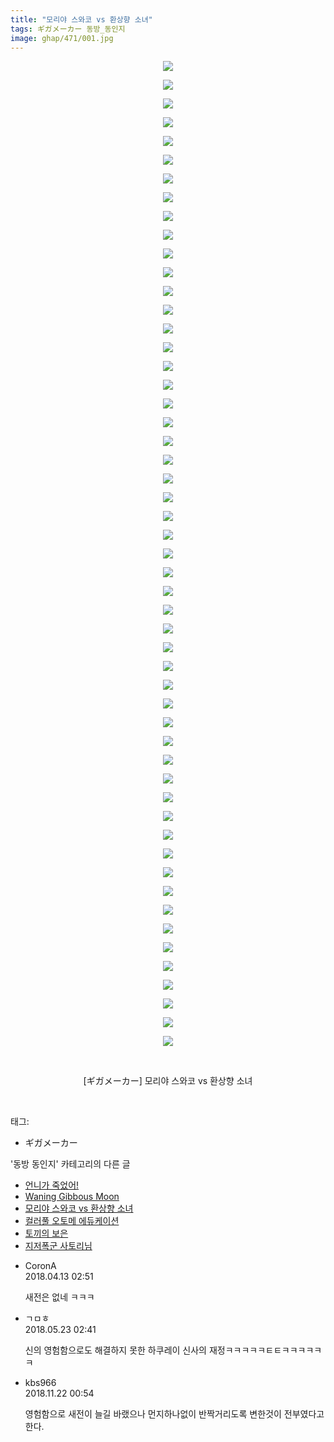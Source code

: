 ```yaml
---
title: "모리야 스와코 vs 환상향 소녀"
tags: ギガメーカー 동방_동인지
image: ghap/471/001.jpg
---
```

<div class="article">
<p style="text-align: center; clear: none; float: none;"><img src="{{ site.nasurl }}/ghap/471/001.jpg"/></p>
<p style="text-align: center; clear: none; float: none;"><img src="{{ site.nasurl }}/ghap/471/002.jpg"/></p>
<p style="text-align: center; clear: none; float: none;"><img src="{{ site.nasurl }}/ghap/471/003.jpg"/></p>
<p style="text-align: center; clear: none; float: none;"><img src="{{ site.nasurl }}/ghap/471/004.jpg"/></p>
<p style="text-align: center; clear: none; float: none;"><img src="{{ site.nasurl }}/ghap/471/005.jpg"/></p>
<p style="text-align: center; clear: none; float: none;"><img src="{{ site.nasurl }}/ghap/471/006.jpg"/></p>
<p style="text-align: center; clear: none; float: none;"><img src="{{ site.nasurl }}/ghap/471/007.jpg"/></p>
<p style="text-align: center; clear: none; float: none;"><img src="{{ site.nasurl }}/ghap/471/008.jpg"/></p>
<p style="text-align: center; clear: none; float: none;"><img src="{{ site.nasurl }}/ghap/471/009.jpg"/></p>
<p style="text-align: center; clear: none; float: none;"><img src="{{ site.nasurl }}/ghap/471/010.jpg"/></p>
<p style="text-align: center; clear: none; float: none;"><img src="{{ site.nasurl }}/ghap/471/011.jpg"/></p>
<p style="text-align: center; clear: none; float: none;"><img src="{{ site.nasurl }}/ghap/471/012.jpg"/></p>
<p style="text-align: center; clear: none; float: none;"><img src="{{ site.nasurl }}/ghap/471/013.jpg"/></p>
<p style="text-align: center; clear: none; float: none;"><img src="{{ site.nasurl }}/ghap/471/014.jpg"/></p>
<p style="text-align: center; clear: none; float: none;"><img src="{{ site.nasurl }}/ghap/471/015.jpg"/></p>
<p style="text-align: center; clear: none; float: none;"><img src="{{ site.nasurl }}/ghap/471/016.jpg"/></p>
<p style="text-align: center; clear: none; float: none;"><img src="{{ site.nasurl }}/ghap/471/017.jpg"/></p>
<p style="text-align: center; clear: none; float: none;"><img src="{{ site.nasurl }}/ghap/471/018.jpg"/></p>
<p style="text-align: center; clear: none; float: none;"><img src="{{ site.nasurl }}/ghap/471/019.jpg"/></p>
<p style="text-align: center; clear: none; float: none;"><img src="{{ site.nasurl }}/ghap/471/020.jpg"/></p>
<p style="text-align: center; clear: none; float: none;"><img src="{{ site.nasurl }}/ghap/471/021.jpg"/></p>
<p style="text-align: center; clear: none; float: none;"><img src="{{ site.nasurl }}/ghap/471/022.jpg"/></p>
<p style="text-align: center; clear: none; float: none;"><img src="{{ site.nasurl }}/ghap/471/023.jpg"/></p>
<p style="text-align: center; clear: none; float: none;"><img src="{{ site.nasurl }}/ghap/471/024.jpg"/></p>
<p style="text-align: center; clear: none; float: none;"><img src="{{ site.nasurl }}/ghap/471/025.jpg"/></p>
<p style="text-align: center; clear: none; float: none;"><img src="{{ site.nasurl }}/ghap/471/026.jpg"/></p>
<p style="text-align: center; clear: none; float: none;"><img src="{{ site.nasurl }}/ghap/471/027.jpg"/></p>
<p style="text-align: center; clear: none; float: none;"><img src="{{ site.nasurl }}/ghap/471/028.jpg"/></p>
<p style="text-align: center; clear: none; float: none;"><img src="{{ site.nasurl }}/ghap/471/029.jpg"/></p>
<p style="text-align: center; clear: none; float: none;"><img src="{{ site.nasurl }}/ghap/471/030.jpg"/></p>
<p style="text-align: center; clear: none; float: none;"><img src="{{ site.nasurl }}/ghap/471/031.jpg"/></p>
<p style="text-align: center; clear: none; float: none;"><img src="{{ site.nasurl }}/ghap/471/032.jpg"/></p>
<p style="text-align: center; clear: none; float: none;"><img src="{{ site.nasurl }}/ghap/471/033.jpg"/></p>
<p style="text-align: center; clear: none; float: none;"><img src="{{ site.nasurl }}/ghap/471/034.jpg"/></p>
<p style="text-align: center; clear: none; float: none;"><img src="{{ site.nasurl }}/ghap/471/035.jpg"/></p>
<p style="text-align: center; clear: none; float: none;"><img src="{{ site.nasurl }}/ghap/471/036.jpg"/></p>
<p style="text-align: center; clear: none; float: none;"><img src="{{ site.nasurl }}/ghap/471/037.jpg"/></p>
<p style="text-align: center; clear: none; float: none;"><img src="{{ site.nasurl }}/ghap/471/038.jpg"/></p>
<p style="text-align: center; clear: none; float: none;"><img src="{{ site.nasurl }}/ghap/471/039.jpg"/></p>
<p style="text-align: center; clear: none; float: none;"><img src="{{ site.nasurl }}/ghap/471/040.jpg"/></p>
<p style="text-align: center; clear: none; float: none;"><img src="{{ site.nasurl }}/ghap/471/041.jpg"/></p>
<p style="text-align: center; clear: none; float: none;"><img src="{{ site.nasurl }}/ghap/471/042.jpg"/></p>
<p style="text-align: center; clear: none; float: none;"><img src="{{ site.nasurl }}/ghap/471/043.jpg"/></p>
<p style="text-align: center; clear: none; float: none;"><img src="{{ site.nasurl }}/ghap/471/044.jpg"/></p>
<p style="text-align: center; clear: none; float: none;"><img src="{{ site.nasurl }}/ghap/471/045.jpg"/></p>
<p style="text-align: center; clear: none; float: none;"><img src="{{ site.nasurl }}/ghap/471/046.jpg"/></p>
<p style="text-align: center; clear: none; float: none;"><img src="{{ site.nasurl }}/ghap/471/047.jpg"/></p>
<p style="text-align: center; clear: none; float: none;"><img src="{{ site.nasurl }}/ghap/471/048.jpg"/></p>
<p style="text-align: center; clear: none; float: none;"><img src="{{ site.nasurl }}/ghap/471/049.jpg"/></p>
<p style="text-align: center; clear: none; float: none;"><img src="{{ site.nasurl }}/ghap/471/050.jpg"/></p>
<p style="text-align: center; clear: none; float: none;"><img src="{{ site.nasurl }}/ghap/471/051.jpg"/></p>
<p style="text-align: center; clear: none; float: none;"><img src="{{ site.nasurl }}/ghap/471/052.jpg"/></p>
<p style="text-align: center; clear: none; float: none;"><img src="{{ site.nasurl }}/ghap/471/053.jpg"/></p>
<p style="text-align: center; clear: none; float: none;"><br/></p>
<p style="text-align: center; clear: none; float: none;">[ギガメーカー] 모리야 스와코 vs 환상향 소녀</p>
<p><br/></p>
</div><div class="tagTrail">
<p>태그: </p>
<ul>
<li>ギガメーカー</li>
</ul>
</div><div class="another">
<p>'동방 동인지' 카테고리의 다른 글</p>
<ul>
<li><a href="/2016-06-21-ghap_475">언니가 죽었어!</a></li>
<li><a href="/2016-06-21-ghap_474">Waning Gibbous Moon</a></li>
<li><a href="/2016-06-21-ghap_471">모리야 스와코 vs 환상향 소녀</a></li>
<li><a href="/2016-06-21-ghap_470">컬러풀 오토메 에듀케이션</a></li>
<li><a href="/2016-06-21-ghap_469">토끼의 보은</a></li>
<li><a href="/2016-06-21-ghap_468">지저폭군 사토리님</a></li>
</ul>
</div><div class="cb_module cb_fluid">
<div class="cb_wrt cb_profile">
<div class="comment">
<ul>
<li class="cb_thumb_off" id="comment15238138">
<div class="cb_comment_area">
<div class="cb_info_area">
<div class="cb_section">
<span class="cb_nick_name">CoronA</span>
</div>
<div class="cb_section">
<span class="cb_date">2018.04.13 02:51 </span>
</div>
</div>
<div class="cb_dsc_comment">
<p class="cb_dsc">
											새전은 없네 ㅋㅋㅋ
										</p>
</div>
</div></li>
<li class="cb_thumb_off" id="comment15260285">
<div class="cb_comment_area">
<div class="cb_info_area">
<div class="cb_section">
<span class="cb_nick_name">ㄱㅁㅎ</span>
</div>
<div class="cb_section">
<span class="cb_date">2018.05.23 02:41 </span>
</div>
</div>
<div class="cb_dsc_comment">
<p class="cb_dsc">
											신의 영험함으로도 해결하지 못한 하쿠레이 신사의 재정ㅋㅋㅋㅋㅋㅌㅌㅋㅋㅋㅋㅋㅋ
										</p>
</div>
</div></li>
<li class="cb_thumb_off" id="comment15376462">
<div class="cb_comment_area">
<div class="cb_info_area">
<div class="cb_section">
<span class="cb_nick_name">kbs966</span>
</div>
<div class="cb_section">
<span class="cb_date">2018.11.22 00:54 </span>
</div>
</div>
<div class="cb_dsc_comment">
<p class="cb_dsc">
											영험함으로 새전이 늘길 바랬으나 먼지하나없이 반짝거리도록 변한것이 전부였다고한다.
										</p>
</div>
</div></li>
</ul>
</div>
</div><!-- commentList close -->
</div>